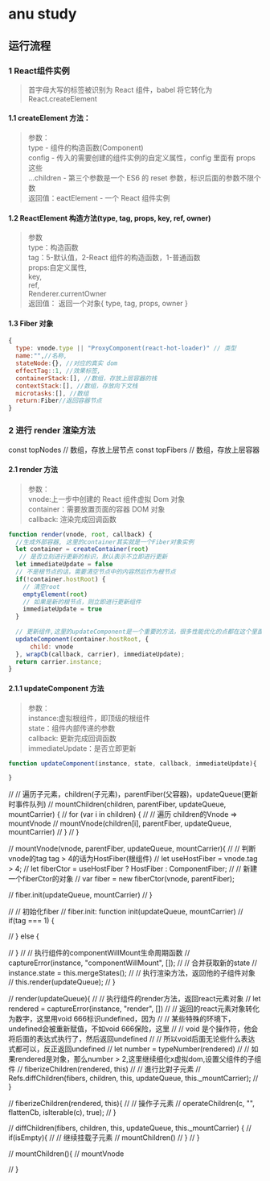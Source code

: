 # anu study

## 运行流程

### **1 React组件实例**
> 首字母大写的标签被识别为 React 组件，babel 将它转化为 React.createElement

#### 1.1 createElement 方法：
> 参数：   
type - 组件的构造函数(Component)   
config - 传入的需要创建的组件实例的自定义属性，config 里面有 props 这些   
...children - 第三个参数是一个 ES6 的 reset 参数，标识后面的参数不限个数      
返回值：eactElement - 一个 React 组件实例

#### 1.2 ReactElement 构造方法(type, tag, props, key, ref, owner)
> 参数   
type：构造函数  
tag：5-默认值，2-React 组件的构造函数，1-普通函数   
props:自定义属性,   
key,   
ref,   
Renderer.currentOwner   
返回值：
返回一个对象{
  type,
  tag,
  props,
  owner
}

####  1.3 Fiber 对象 
```javascript
{
  type: vnode.type || "ProxyComponent(react-hot-loader)" // 类型
  name:"",//名称,
  stateNode:{}, //对应的真实 dom
  effectTag::1, //效果标签,
  containerStack:[], //数组，存放上层容器的栈
  contextStack:[], //数组，存放向下文栈
  microtasks:[], //数组
  return:Fiber//返回容器节点
}
```
### **2 进行 render 渲染方法**

const topNodes // 数组，存放上层节点
const topFibers // 数组，存放上层容器

#### 2.1 render 方法

> 参数：   
vnode:上一步中创建的 React 组件虚拟 Dom 对象  
container：需要放置页面的容器 DOM 对象   
callback: 渲染完成回调函数   

```javascript
function render(vnode, root, callback) {
  //生成外部容器, 这里的container其实就是一个Fiber对象实例
  let container = createContainer(root)
   // 是否立刻进行更新的标识，默认表示不立即进行更新
  let immediateUpdate = false
  // 不是根节点的话，需要清空节点中的内容然后作为根节点
  if(!container.hostRoot) {
    // 清空root
    emptyElement(root)
    // 如果是新的根节点，则立即进行更新组件
    immediateUpdate = true
  }
  
  // 更新组件,这里的updateComponent是一个重要的方法，很多性能优化的点都在这个里面做的
  updateComponent(container.hostRoot, {
      child: vnode
  }, wrapCb(callback, carrier), immediateUpdate);
  return carrier.instance;
}
```
#### 2.1.1 updateComponent 方法

> 参数：   
instance:虚拟根组件，即顶级的根组件   
state：组件内部传递的参数   
callback: 更新完成回调函数   
immediateUpdate：是否立即更新   
```javascript
function updateComponent(instance, state, callback, immediateUpdate){

}
```

// // 遍历子元素，children(子元素)，parentFiber(父容器)，updateQueue(更新时事件队列)
// mountChildren(children, parentFiber, updateQueue, mountCarrier) {
//     for (var i in children) {
//       // 遍历 children的Vnode => mountVnode
//       mountVnode(children[i], parentFiber, updateQueue, mountCarrier)
//     }
// }

// mountVnode(vnode, parentFiber, updateQueue, mountCarrier){
//   // 判断vnode的tag tag > 4的话为HostFiber(根组件)
//   let useHostFiber = vnode.tag > 4;
//   let fiberCtor = useHostFiber ? HostFiber : ComponentFiber;
//   // 新建一个fiberCtor的对象
//   var fiber = new fiberCtor(vnode, parentFiber);

//   fiber.init(updateQueue, mountCarrier)
// }

// // 初始化fiber
// fiber.init: function init(updateQueue, mountCarrier)
//   if(tag === 1) {

//   } else {

//   }
//   // 执行组件的componentWillMount生命周期函数
//   captureError(instance, "componentWillMount", []);
//   // 合并获取新的state
//   instance.state = this.mergeStates();
//   // 执行渲染方法，返回他的子组件对象
//   this.render(updateQueue);
// }


// render(updateQueue){
//   // 执行组件的render方法，返回react元素对象
//   let rendered = captureError(instance, "render", [])
//   // 返回的react元素对象转化为数字，这里用void 666标识undefined，因为
//   // 某些特殊的环境下，undefined会被重新赋值，不如void 666保险，这里
//   // void 是个操作符，他会将后面的表达式执行了，然后返回undefined
//   // 所以void后面无论些什么表达式都可以，反正返回undefined
//   let number = typeNumber(rendered)
//   // 如果rendered是对象，那么number > 2,这里继续细化x虚拟dom,设置父组件的子组件
//   fiberizeChildren(rendered, this)
//   // 進行比對子元素
//   Refs.diffChildren(fibers, children, this, updateQueue, this._mountCarrier);
// }

// fiberizeChildren(rendered, this){
//   // 操作子元素
//   operateChildren(c, "", flattenCb, isIterable(c), true);
// }

// diffChildren(fibers, children, this, updateQueue, this._mountCarrier) {
//   if(isEmpty){
//     // 继续挂载子元素
//     mountChildren()
//   }
// }

// mountChildren(){
//   mountVnode

// }
```
